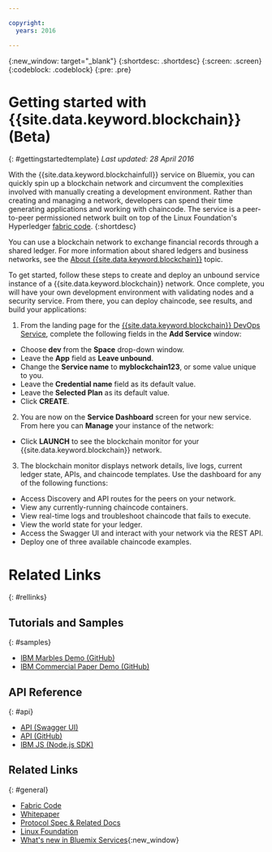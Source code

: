 ```yaml
---

copyright:
  years: 2016

---
```


{:new_window: target="_blank"}
{:shortdesc: .shortdesc}
{:screen: .screen}
{:codeblock: .codeblock}
{:pre: .pre}

# Getting started with {{site.data.keyword.blockchain}} (Beta)
{: #gettingstartedtemplate}
*Last updated: 28 April 2016*

With the {{site.data.keyword.blockchainfull}} service on Bluemix, you can quickly spin up a blockchain network and circumvent the complexities involved with manually creating a development environment.  Rather than creating and managing a network, developers can spend their time generating applications and working with chaincode.  The service is a peer-to-peer permissioned network built on top of the Linux Foundation's Hyperledger [fabric code](https://github.com/hyperledger/fabric).
{:shortdesc}

You can use a blockchain network to exchange financial records through a shared ledger. For more information about shared ledgers and business networks, see the [About {{site.data.keyword.blockchain}}](ibmblockchain_overview.html) topic.

To get started, follow these steps to create and deploy an unbound service instance of a {{site.data.keyword.blockchain}} network.  Once complete, you will have your own development environment with validating nodes and a security service. From there, you can deploy chaincode, see results, and build your applications:

1. From the landing page for the [{{site.data.keyword.blockchain}} DevOps Service](https://console.ng.bluemix.net/catalog/services/blockchain/), complete the following fields in the **Add Service** window:
  - Choose **dev** from the **Space** drop-down window.
  - Leave the **App** field as **Leave unbound**.
  - Change the **Service name** to **myblockchain123**, or some value unique to you.
  - Leave the **Credential name** field as its default value.
  - Leave the **Selected Plan** as its default value.
  - Click **CREATE**.
2.  You are now on the **Service Dashboard** screen for your new service.  From here you can **Manage** your instance of the network:
  - Click **LAUNCH** to see the blockchain monitor for your {{site.data.keyword.blockchain}} network.
3.  The blockchain monitor displays network details, live logs, current ledger state, APIs, and chaincode templates.  Use the dashboard for any of the following functions:
  - Access Discovery and API routes for the peers on your network.
  - View any currently-running chaincode containers.
  - View real-time logs and troubleshoot chaincode that fails to execute.
  - View the world state for your ledger.
  - Access the Swagger UI and interact with your network via the REST API.
  - Deploy one of three available chaincode examples. 


# Related Links
{: #rellinks}
## Tutorials and Samples
{: #samples}
* [IBM Marbles Demo (GitHub)](https://github.com/IBM-Blockchain/marbles)
* [IBM Commercial Paper Demo (GitHub)](https://github.com/IBM-Blockchain/cp-web#readme)

## API Reference
{: #api}
* [API (Swagger UI)](https://obc-service-broker-staging.stage1.mybluemix.net/swagger)
* [API (GitHub)](https://github.com/hyperledger/fabric/tree/master/docs/API)
* [IBM JS (Node.js SDK)](https://github.com/IBM-Blockchain/ibm-blockchain-js/blob/master/README.md)

## Related Links
{: #general}
* [Fabric Code](https://github.com/hyperledger/fabric)
* [Whitepaper](https://github.com/hyperledger/hyperledger/wiki/Whitepaper-WG)
* [Protocol Spec & Related Docs](https://github.com/hyperledger/fabric/tree/master/docs)
* [Linux Foundation](https://www.hyperledger.org/)
* [What's new in Bluemix Services](http://www.ng.bluemix.net/docs/whatsnew/index.html#services_category){:new_window}


<!-- 
[Bluemix Pricing Sheet](https://console.ng.bluemix.net/pricing/) 
[IBM Bluemix Prerequisites](https://developer.ibm.com/bluemix/support/#prereqs) -->
